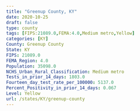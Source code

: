 ```yaml
---
title: "Greenup County, KY"
date: 2020-10-25
draft: false
type: county
tags: [FIPS:21089.0,FEMA:4.0,Medium metro,Yellow]
categories: [KY]
County: Greenup County
State: KY
FIPS: 21089.0
FEMA_Region: 4.0
Population: 35098.0
NCHS_Urban_Rural_Classification: Medium metro
Tests_in_prior_14_days: 1803.0
Fourteen_day_test_rate_per_100000: 5137.0
Percent_Positivity_in_prior_14_days: 0.067
Level: Yellow
url: /states/KY/greenup-county
---
```



